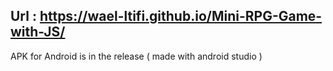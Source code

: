 Url :
https://wael-ltifi.github.io/Mini-RPG-Game-with-JS/
---------------------
APK for Android is in the release ( made with android studio )
